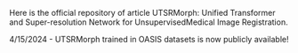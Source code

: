 Here is the official repository of article UTSRMorph: Unified Transformer and Super-resolution Network for UnsupervisedMedical Image Registration.



4/15/2024 - UTSRMorph trained in OASIS datasets is now publicly available!
